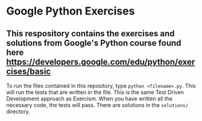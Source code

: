 # Google Python Exercises

## This respository contains the exercises and solutions from Google's Python course found here https://developers.google.com/edu/python/exercises/basic

To run the files contained in this repository, type `python <filename>.py`. This will run the tests that are written in the file. This is the same Test Driven Development approach as Exercism. When you have written all the necessary code, the tests will pass. There are solutions in the `solutions/` directory.
